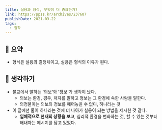 ```yaml
---
title: 실용과 형식, 무엇이 더 중요한가?
link: https://ppss.kr/archives/237607
publishDate: 2021-03-22
tags:
  - 철학
---
```

## 📝 요약   
- 형식은 실용의 결정체이고, 실용은 형식의 이유가 된다.  

## 🤔 생각하기   
- 불교에서 말하는 '의보'와 '정보'가 생각이 났다.
  - 의보는 환경, 경우, 처지를 말하고 정보는 그 환경에 속한 사람을 말한다.  
  - 의정불이는 의보와 정보를 떼어놓을 수 없다, 하나라는 것 
- 이 글에선 둘이 하나라는 것에 더 나아가 실용이 되는 방법을 제시한 것 같다.  
  - **입체적으로 현재의 상황을 보고**, 심리적 환경을 변화하는 것, 할 수 있는 것부터 해내자는 메시지를 담고 있었다. 
